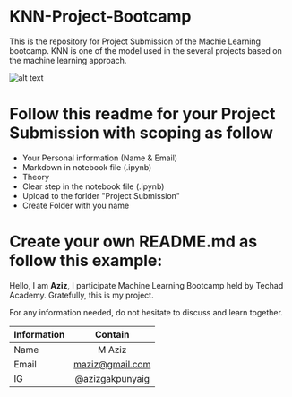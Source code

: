 # KNN-Project-Bootcamp
This is the repository for Project Submission  of the Machie Learning bootcamp.
KNN is one of the model used in the several projects based on the machine learning approach. 

![alt text](https://miro.medium.com/v2/resize:fit:720/format:webp/1*3SwcOCUyVdGauhHrHvOaLA.png)


# Follow this readme for your Project Submission with scoping as follow
* Your Personal information (Name & Email)
* Markdown in notebook file (.ipynb)
* Theory
* Clear step in the notebook file (.ipynb)
* Upload to the forlder "Project Submission"
* Create Folder with you name


# Create your own README.md as follow this example:

Hello,
I am **Aziz**, I participate Machine Learning Bootcamp held by Techad Academy. Gratefully, this is my project. 

For any information needed, do not hesitate to discuss and learn together. 

| Information  | Contain |
| ------------- |:-------------:|
| Name      | M Aziz    |
| Email      | maziz@gmail.com     |
| IG     | @azizgakpunyaig     |
